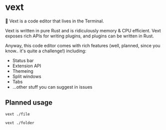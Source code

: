 # vext
🤙 Vext is a code editor that lives in the Terminal.

Vext is written in pure Rust and is ridiculously memory & CPU efficient. Vext exposes rich APIs for writing plugins, and plugins can be written in Rust.

Anyway, this code editor comes with rich features (well, planned, since you know.. it's quite a challenge!) including:

- Status bar
- Extension API
- Themeing
- Split windows
- Tabs
- ...other stuff you can suggest in issues

## Planned usage

`vext ./file`

`vext ./folder`
